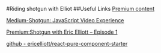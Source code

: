 #Riding shotgun with Elliot
##Useful Links
[Premium content](https://ericelliottjs.com/premium-content/)

[Medium-Shotgun: JavaScript Video Experience](https://medium.com/javascript-scene/shotgun-javascript-video-experience-c8b6a7771d49#.ji1oacpto)

[Premium:Shotgun with Eric Elliott – Episode 1](https://ericelliottjs.com/premium-content/shotgun-with-eric-elliott-episode-1/)

[github - ericelliott/react-pure-component-starter](https://github.com/ericelliott/react-pure-component-starter)
